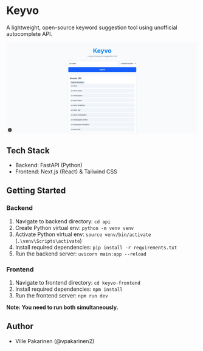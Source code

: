 # Keyvo

A lightweight, open-source keyword suggestion tool using unofficial autocomplete API.

![Keyvo Application Screenshot](./keyvo-screenshot-3.png)

## Tech Stack
- Backend: FastAPI (Python) 
- Frontend: Next.js (React) & Tailwind CSS

## Getting Started
### Backend

1. Navigate to backend directory: ``cd api``
2. Create Python virtual env: ``python -m venv venv``
3. Activate Python virtual env: `source venv/bin/activate` (`.\venv\Scripts\activate`)
4. Install required dependencies: ``pip install -r requirements.txt``
5. Run the backend server: ``uvicorn main:app --reload``

### Frontend
1. Navigate to frontend directory: ``cd keyvo-frontend``
2. Install required dependencies: ``npm install``
3. Run the frontend server: ``npm run dev``

**Note: You need to run both simultaneously.**

## Author

- Ville Pakarinen (@vpakarinen2)
